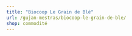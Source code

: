 ```yaml
---
title: "Biocoop Le Grain de Blé"
url: /gujan-mestras/biocoop-le-grain-de-ble/
shop: commodité
---
```

